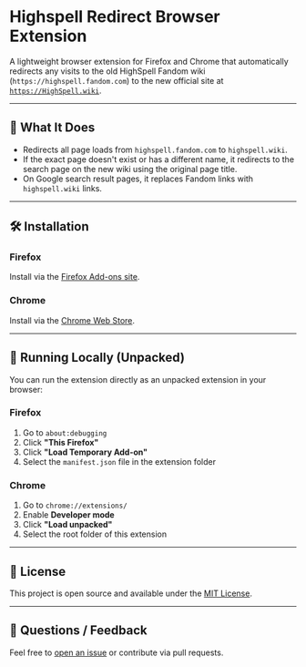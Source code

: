 # Highspell Redirect Browser Extension

A lightweight browser extension for Firefox and Chrome that automatically redirects any visits to the old HighSpell Fandom wiki (`https://highspell.fandom.com`) to the new official site at [`https://HighSpell.wiki`](https://highspell.wiki).

---

## 🔄 What It Does

- Redirects all page loads from `highspell.fandom.com` to `highspell.wiki`.
- If the exact page doesn't exist or has a different name, it redirects to the search page on the new wiki using the original page title.
- On Google search result pages, it replaces Fandom links with `highspell.wiki` links.

---

## 🛠 Installation

### Firefox

Install via the [Firefox Add-ons site](https://addons.mozilla.org/en-US/firefox/addon/highspell-wiki-redirector/).

### Chrome

Install via the [Chrome Web Store](https://chromewebstore.google.com/detail/ibfmleobgailbkkoaecojdanjlalmnbn/).

---

## 🧪 Running Locally (Unpacked)

You can run the extension directly as an unpacked extension in your browser:

### Firefox
1. Go to `about:debugging`
2. Click **"This Firefox"**
3. Click **"Load Temporary Add-on"**
4. Select the `manifest.json` file in the extension folder

### Chrome
1. Go to `chrome://extensions/`
2. Enable **Developer mode**
3. Click **"Load unpacked"**
4. Select the root folder of this extension

---

## 📝 License

This project is open source and available under the [MIT License](https://github.com/SpegalDev/HighSpell-Wiki-Redirector/blob/main/LICENSE).

---

## 💬 Questions / Feedback

Feel free to [open an issue](https://github.com/SpegalDev/HighSpell-Wiki-Redirector/issues) or contribute via pull requests.
